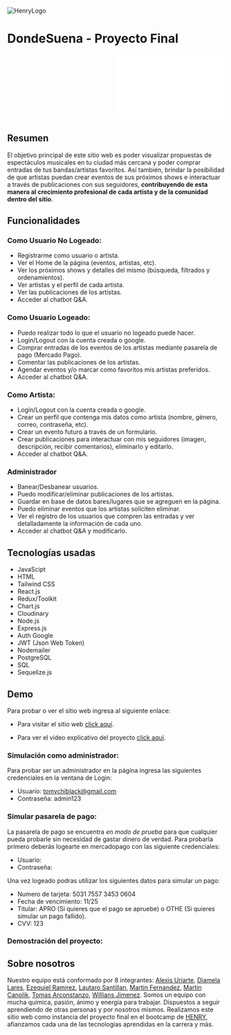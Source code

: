 ![HenryLogo](https://d31uz8lwfmyn8g.cloudfront.net/Assets/logo-henry-white-lg.png)

# DondeSuena - Proyecto Final

<p align="right">
  <img height="150" src="./Proyecto_Grupal_Logo.png" />
</p>

## Resumen

El objetivo principal de este sitio web es poder visualizar propuestas de espectáculos musicales en tu ciudad más cercana y poder comprar entradas de tus bandas/artistas favoritos. Así también, brindar la posibilidad de que artistas puedan crear eventos de sus próximos shows e interactuar a través de publicaciones con sus seguidores, **contribuyendo de esta manera al crecimiento profesional de cada artista y de la comunidad dentro del sitio**.

## Funcionalidades

### Como Usuario No Logeado:

- Registrarme como usuario o artista.
- Ver el Home de la página (eventos, artistas, etc).
- Ver los próximos shows y detalles del mismo (búsqueda, filtrados y ordenamientos).
- Ver artistas y el perfil de cada artista.
- Ver las publicaciones de los artistas.
- Acceder al chatbot Q&A.

### Como Usuario Logeado:

- Puedo realizar todo lo que el usuario no logeado puede hacer.
- Login/Logout con la cuenta creada o google.
- Comprar entradas de los eventos de los artistas mediante pasarela de pago (Mercado Pago).
- Comentar las publicaciones de los artistas.
- Agendar eventos y/o marcar como favoritos mis artistas preferidos.
- Acceder al chatbot Q&A.

### Como Artista:

- Login/Logout con la cuenta creada o google.
- Crear un perfil que contenga mis datos como artista (nombre, género, correo, contraseña, etc).
- Crear un evento futuro a través de un formulario.
- Crear publicaciones para interactuar con mis seguidores (imagen, descripción, recibir comentarios), eliminarlo y editarlo.
- Acceder al chatbot Q&A.

### Administrador

- Banear/Desbanear usuarios.
- Puedo modificar/eliminar publicaciones de los artistas.
- Guardar en base de datos bares/lugares que se agreguen en la página.
- Puedo eliminar eventos que los artistas soliciten eliminar.
- Ver el registro de los usuarios que compren las entradas y ver detalladamente la información de cada uno.
- Acceder al chatbot Q&A y modificarlo.

## Tecnologías usadas

- JavaScipt
- HTML
- Tailwind CSS
- React.js
- Redux/Toolkit
- Chart.js
- Cloudinary
- Node.js
- Express.js
- Auth Google
- JWT (Json Web Token)
- Nodemailer
- PostgreSQL
- SQL
- Sequelize.js

## Demo

Para probar o ver el sitio web ingresa al siguiente enlace:

- Para visitar el sitio web [click aquí](https://donde-suena.vercel.app).

- Para ver el video explicativo del proyecto [click aquí](#).

### Simulación como administrador:

Para probar ser un administrador en la página ingresa las siguientes credenciales en la ventana de Login:

- Usuario: tomychiblack@gmail.com
- Contraseña: admin123

### Simular pasarela de pago:

La pasarela de pago se encuentra _en modo de prueba_ para que cualquier pueda probarle sin necesidad de gastar dinero de verdad.
Para probarla primero deberás logearte en mercadopago con las siguiente credenciales:

- Usuario:
- Contraseña:

Una vez logeado podras utilizar los siguientes datos para simular un pago:

- Numero de tarjeta: 5031 7557 3453 0604
- Fecha de vencimiento: 11/25
- Titular: APRO (Si quieres que el pago se apruebe) o OTHE (Si quieres simular un pago fallido).
- CVV: 123

### Demostración del proyecto:

<!-- Capturas o gift del sitio web -->

## Sobre nosotros

Nuestro equipo está conformado por 8 integrantes: [Alexis Uriarte](https://github.com/Auriarte20), [Diamela Lares](https://github.com/diamecjs), [Ezequiel Ramirez](https://github.com/Eze-lp), [Lautaro Santillan](https://github.com/LautiSantillan), [Martin Fernandez](https://github.com/martinsosafer), [Martin Canolik](https://github.com/MartinCanolik), [Tomas Arconstanzo](https://github.com/tomychi), [Willians Jimenez](https://github.com/williansaaid007). Somos un equipo con mucha química, pasión, ánimo y energía para trabajar. Dispuestos a seguir aprendiendo de otras personas y por nosotros mismos. Realizamos este sitio web como instancia del proyecto final en el bootcamp de [HENRY](https://www.soyhenry.com), afianzamos cada una de las tecnologías aprendidas en la carrera y más.
